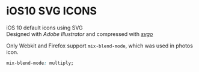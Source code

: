 # iOS10 SVG ICONS
iOS 10 default icons using SVG  
Designed with *Adobe Illustrator* and compressed with *[svgo](https://github.com/svg/svgo)*

Only Webkit and Firefox support `mix-blend-mode`, which was used in photos icon.
```css
mix-blend-mode: multiply;
```